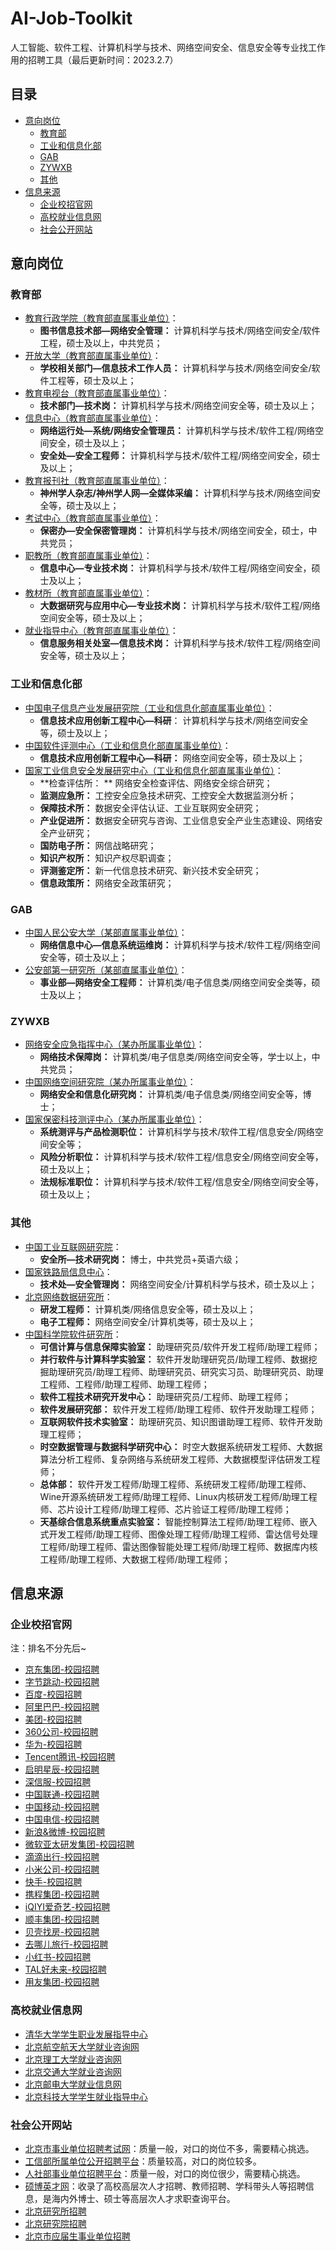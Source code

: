 # AI-Job-Toolkit

人工智能、软件工程、计算机科学与技术、网络空间安全、信息安全等专业找工作用的招聘工具（最后更新时间：2023.2.7）

## 目录

- [意向岗位](#意向岗位)
  - [教育部](#教育部)
  - [工业和信息化部](#工业和信息化部)
  - [GAB](#GAB)
  - [ZYWXB](#ZYWXB)
  - [其他](#其他)
- [信息来源](#信息来源)
  - [企业校招官网](#企业校招官网)
  - [高校就业信息网](#高校就业信息网)
  - [社会公开网站](#社会公开网站)

## 意向岗位
### 教育部
- [教育行政学院（教育部直属事业单位）](http://www.shiyebian.net/xinxi/360589.html)：
  - **图书信息技术部—网络安全管理：** 计算机科学与技术/网络空间安全/软件工程，硕士及以上，中共党员；
- [开放大学（教育部直属事业单位）](http://www.shiyebian.net/xinxi/360589.html)：
  - **学校相关部门—信息技术工作人员：** 计算机科学与技术/网络空间安全/软件工程等，硕士及以上；
- [教育电视台（教育部直属事业单位）](http://www.shiyebian.net/xinxi/360589.html)：
  - **技术部门—技术岗：** 计算机科学与技术/网络空间安全等，硕士及以上；
- [信息中心（教育部直属事业单位）](http://www.shiyebian.net/xinxi/360589.html)：
  - **网络运行处—系统/网络安全管理员：** 计算机科学与技术/软件工程/网络空间安全，硕士及以上；
  - **安全处—安全工程师：** 计算机科学与技术/软件工程/网络空间安全，硕士及以上；
- [教育报刊社（教育部直属事业单位）](http://www.shiyebian.net/xinxi/360589.html)：
  - **神州学人杂志/神州学人网—全媒体采编：** 计算机科学与技术/网络空间安全等，硕士及以上；
- [考试中心（教育部直属事业单位）](http://www.shiyebian.net/xinxi/360589.html)：
  - **保密办—安全保密管理岗：** 计算机科学与技术/网络空间安全，硕士，中共党员；
- [职教所（教育部直属事业单位）](http://www.shiyebian.net/xinxi/394777.html)：
  - **信息中心—专业技术岗：** 计算机科学与技术/软件工程/网络空间安全，硕士及以上；
- [教材所（教育部直属事业单位）](http://www.shiyebian.net/xinxi/394777.html)：
  - **大数据研究与应用中心—专业技术岗：** 计算机科学与技术/软件工程/网络空间安全等，硕士及以上；
- [就业指导中心（教育部直属事业单位）](http://www.shiyebian.net/xinxi/394777.html)：
  - **信息服务相关处室—信息技术岗：** 计算机科学与技术/软件工程/网络空间安全等，硕士及以上；

### 工业和信息化部

- [中国电子信息产业发展研究院（工业和信息化部直属事业单位）](http://www.shiyebian.net/xinxi/395825.html)：
  - **信息技术应用创新工程中心—科研**： 计算机科学与技术/网络空间安全等，硕士及以上；
- [中国软件评测中心（工业和信息化部直属事业单位）](http://www.shiyebian.net/xinxi/395825.html)：
  - **信息技术应用创新工程中心—科研：** 网络空间安全等，硕士及以上；
- [国家工业信息安全发展研究中心（工业和信息化部直属事业单位）](http://www.shiyebian.net/xinxi/395825.html)：
  - **检查评估所： ** 网络安全检查评估、网络安全综合研究；
  - **监测应急所：** 工控安全应急技术研究、工控安全大数据监测分析；
  - **保障技术所：** 数据安全评估认证、工业互联网安全研究；
  - **产业促进所：** 数据安全研究与咨询、工业信息安全产业生态建设、网络安全产业研究；
  - **国防电子所：** 网信战略研究；
  - **知识产权所：** 知识产权尽职调查；
  - **评测鉴定所：** 新一代信息技术研究、新兴技术安全研究；
  - **信息政策所：** 网络安全政策研究；

### GAB

- [中国人民公安大学（某部直属事业单位）](http://www.shiyebian.net/xinxi/362514.html)：
  - **网络信息中心—信息系统运维岗：** 计算机科学与技术/软件工程/网络空间安全等，硕士及以上；
- [公安部第一研究所（某部直属事业单位）](http://www.shiyebian.net/xinxi/362514.html)：
  - **事业部—网络安全工程师：** 计算机类/电子信息类/网络空间安全类等，硕士及以上；

### ZYWXB

- [网络安全应急指挥中心（某办所属事业单位）](http://www.shiyebian.net/xinxi/360774.html)：
  - **网络技术保障岗：** 计算机类/电子信息类/网络空间安全等，学士以上，中共党员；
- [中国网络空间研究院（某办所属事业单位）](http://www.shiyebian.net/xinxi/360774.html)：
  - **网络安全和信息化研究岗：** 计算机类/电子信息类/网络空间安全等，博士；
- [国家保密科技测评中心（某办所属事业单位）](http://www.shiyebian.net/xinxi/361387.html)：
  - **系统测评与产品检测职位：** 计算机科学与技术/软件工程/信息安全/网络空间安全等；
  - **风险分析职位：** 计算机科学与技术/软件工程/信息安全/网络空间安全等，硕士及以上；
  - **法规标准职位：** 计算机科学与技术/软件工程/信息安全/网络空间安全等，硕士及以上；

### 其他

- [中国工业互联网研究院](http://www.shiyebian.net/xinxi/380762.html)：
  - **安全所—技术研究岗：** 博士，中共党员+英语六级；
- [国家铁路局信息中心](http://www.shiyebian.net/xinxi/371674.html)：
  - **技术处—安全管理岗：** 网络空间安全/计算机科学与技术，硕士及以上；
- [北京网络数据研究所](http://www.shiyebian.net/xinxi/361385.html)：
  - **研发工程师：** 计算机类/网络信息安全等，硕士及以上；
  - **电子工程师：** 网络空间安全/计算机类等，硕士及以上；
- [中国科学院软件研究所](http://www.shiyebian.net/xinxi/351450.html)：
  - **可信计算与信息保障实验室：** 助理研究员/软件开发工程师/助理工程师；
  - **并行软件与计算科学实验室：** 软件开发助理研究员/助理工程师、数据挖掘助理研究员/助理工程师、助理研究员、研究实习员、助理研究员、助理工程师、工程师/助理工程师、助理工程师；
  - **软件工程技术研究开发中心：** 助理研究员/工程师、助理工程师；
  - **软件发展研究部：** 软件开发工程师/助理工程师、软件开发助理工程师；
  - **互联网软件技术实验室：** 助理研究员、知识图谱助理工程师、软件开发助理工程师；
  - **时空数据管理与数据科学研究中心：** 时空大数据系统研发工程师、大数据算法分析工程师、复杂网络与系统研发工程师、大数据模型评估研发工程师；
  - **总体部：** 软件开发工程师/助理工程师、系统研发工程师/助理工程师、Wine开源系统研发工程师/助理工程师、Linux内核研发工程师/助理工程师、芯片设计工程师/助理工程师、芯片验证工程师/助理工程师；
  - **天基综合信息系统重点实验室：** 智能控制算法工程师/助理工程师、嵌入式开发工程师/助理工程师、图像处理工程师/助理工程师、雷达信号处理工程师/助理工程师、雷达图像智能处理工程师/助理工程师、数据库内核工程师/助理工程师、大数据工程师/助理工程师；

## 信息来源
### 企业校招官网

注：排名不分先后~

- [京东集团-校园招聘](http://campus.jd.com/)
- [字节跳动-校园招聘](https://jobs.bytedance.com/)
- [百度-校园招聘](https://talent.baidu.com/external/baidu/campus.html)
- [阿里巴巴-校园招聘](https://talent.alibaba.com/campus/home)
- [美团-校园招聘](https://campus.meituan.com/recruit)
- [360公司-校园招聘](http://campus.360.cn/home)
- [华为-校园招聘](https://career.huawei.com/reccampportal/portal5/campus-recruitment.html)
- [Tencent腾讯-校园招聘](https://join.qq.com/)
- [启明星辰-校园招聘](https://venusgroup.zhiye.com/Campus)
- [深信服-校园招聘](https://hr.sangfor.com/)
- [中国联通-校园招聘](http://zglt2022.zhaopin.com)
- [中国移动-校园招聘](https://job.10086.cn/)
- [中国电信-校园招聘](http://www.chinatelecom.com.cn/zp/)
- [新浪&微博-校园招聘](https://career.sina.com.cn/)
- [微软亚太研发集团-校园招聘](https://www.microsoft.com/zh-cn/ard/recruitment)
- [滴滴出行-校园招聘](http://campus.didiglobal.com/campus_apply/didiglobal/6223#/)
- [小米公司-校园招聘](https://hr.xiaomi.com/)
- [快手-校园招聘](https://campus.kuaishou.cn/)
- [携程集团-校园招聘](https://job.ctrip.com/index.html#/)
- [iQIYI爱奇艺-校园招聘](https://careers.iqiyi.com/)
- [顺丰集团-校园招聘](http://campus.sf-express.com/#/homePage)
- [贝壳找房-校园招聘](http://campus.ke.com/)
- [去哪儿旅行-校园招聘](https://app.mokahr.com/apply/qunar/4206#/)
- [小红书-校园招聘](https://job.xiaohongshu.com/campus)
- [TAL好未来-校园招聘](http://job.100tal.com/)
- [用友集团-校园招聘](http://career.yonyou.com/)



### 高校就业信息网

- [清华大学学生职业发展指导中心](https://career.tsinghua.edu.cn/)
- [北京航空航天大学就业咨询网](https://career.buaa.edu.cn/)
- [北京理工大学就业咨询网](http://job.bit.edu.cn/)
- [北京交通大学就业咨询网](http://job.njtu.edu.cn/frontpage/bjtu/html/index.html)
- [北京邮电大学就业信息网](https://job.bupt.edu.cn/frontpage/bupt/html/index.html)
- [北京科技大学学生就业指导中心](https://job.ustb.edu.cn/)

  

### 社会公开网站

- [北京市事业单位招聘考试网](http://www.shiyebian.net/beijing/index.html)：质量一般，对口的岗位不多，需要精心挑选。
- [工信部所属单位公开招聘平台](http://www.gxbzhp.org.cn/)：质量较高，对口的岗位较多。
- [人社部事业单位招聘平台](http://www.mohrss.gov.cn/SYrlzyhshbzb/fwyd/SYkaoshizhaopin/zyhgjjgsydwgkzp/zpgg/)：质量一般，对口的岗位很少，需要精心挑选。
- [硕博英才网](http://www.shuobojob.cn/sydw/bj/)：收录了高校高层次人才招聘、教师招聘、学科带头人等招聘信息，是海内外博士、硕士等高层次人才求职查询平台。
- [北京研究所招聘](http://zhiwei.yingjiesheng.com/yanjiusuo/beijing/)  
- [北京研究院招聘](http://zhiwei.yingjiesheng.com/yanjiuyuan/beijing/)
- [北京市应届生事业单位招聘](http://zhiwei.yingjiesheng.com/shiyedanwei/beijing/)  

